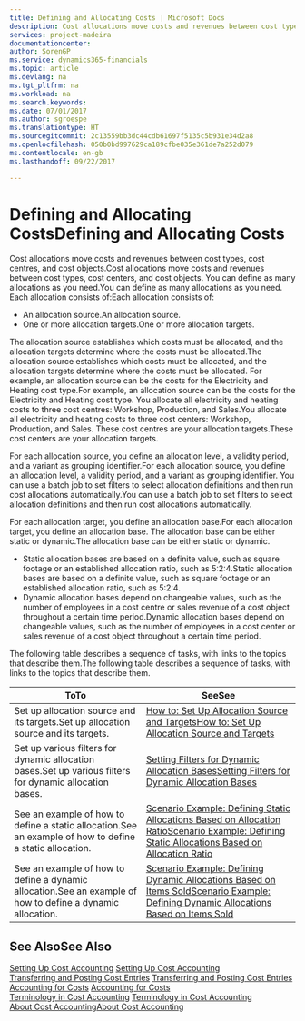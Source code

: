 ```yaml
---
title: Defining and Allocating Costs | Microsoft Docs
description: Cost allocations move costs and revenues between cost types, cost centres, and cost objects. You can define as many allocations as you need.
services: project-madeira
documentationcenter: 
author: SorenGP
ms.service: dynamics365-financials
ms.topic: article
ms.devlang: na
ms.tgt_pltfrm: na
ms.workload: na
ms.search.keywords: 
ms.date: 07/01/2017
ms.author: sgroespe
ms.translationtype: HT
ms.sourcegitcommit: 2c13559bb3dc44cdb61697f5135c5b931e34d2a8
ms.openlocfilehash: 050b0bd997629ca189cfbe035e361de7a252d079
ms.contentlocale: en-gb
ms.lasthandoff: 09/22/2017

---
```

# <a name="defining-and-allocating-costs"></a><span data-ttu-id="b719c-104">Defining and Allocating Costs</span><span class="sxs-lookup"><span data-stu-id="b719c-104">Defining and Allocating Costs</span></span>
<span data-ttu-id="b719c-105">Cost allocations move costs and revenues between cost types, cost centres, and cost objects.</span><span class="sxs-lookup"><span data-stu-id="b719c-105">Cost allocations move costs and revenues between cost types, cost centers, and cost objects.</span></span> <span data-ttu-id="b719c-106">You can define as many allocations as you need.</span><span class="sxs-lookup"><span data-stu-id="b719c-106">You can define as many allocations as you need.</span></span> <span data-ttu-id="b719c-107">Each allocation consists of:</span><span class="sxs-lookup"><span data-stu-id="b719c-107">Each allocation consists of:</span></span>  

-   <span data-ttu-id="b719c-108">An allocation source.</span><span class="sxs-lookup"><span data-stu-id="b719c-108">An allocation source.</span></span>  
-   <span data-ttu-id="b719c-109">One or more allocation targets.</span><span class="sxs-lookup"><span data-stu-id="b719c-109">One or more allocation targets.</span></span>  

<span data-ttu-id="b719c-110">The allocation source establishes which costs must be allocated, and the allocation targets determine where the costs must be allocated.</span><span class="sxs-lookup"><span data-stu-id="b719c-110">The allocation source establishes which costs must be allocated, and the allocation targets determine where the costs must be allocated.</span></span> <span data-ttu-id="b719c-111">For example, an allocation source can be the costs for the Electricity and Heating cost type.</span><span class="sxs-lookup"><span data-stu-id="b719c-111">For example, an allocation source can be the costs for the Electricity and Heating cost type.</span></span> <span data-ttu-id="b719c-112">You allocate all electricity and heating costs to three cost centres: Workshop, Production, and Sales.</span><span class="sxs-lookup"><span data-stu-id="b719c-112">You allocate all electricity and heating costs to three cost centers: Workshop, Production, and Sales.</span></span> <span data-ttu-id="b719c-113">These cost centres are your allocation targets.</span><span class="sxs-lookup"><span data-stu-id="b719c-113">These cost centers are your allocation targets.</span></span>  

<span data-ttu-id="b719c-114">For each allocation source, you define an allocation level, a validity period, and a variant as grouping identifier.</span><span class="sxs-lookup"><span data-stu-id="b719c-114">For each allocation source, you define an allocation level, a validity period, and a variant as grouping identifier.</span></span> <span data-ttu-id="b719c-115">You can use a batch job to set filters to select allocation definitions and then run cost allocations automatically.</span><span class="sxs-lookup"><span data-stu-id="b719c-115">You can use a batch job to set filters to select allocation definitions and then run cost allocations automatically.</span></span>  

<span data-ttu-id="b719c-116">For each allocation target, you define an allocation base.</span><span class="sxs-lookup"><span data-stu-id="b719c-116">For each allocation target, you define an allocation base.</span></span> <span data-ttu-id="b719c-117">The allocation base can be either static or dynamic.</span><span class="sxs-lookup"><span data-stu-id="b719c-117">The allocation base can be either static or dynamic.</span></span>  

-   <span data-ttu-id="b719c-118">Static allocation bases are based on a definite value, such as square footage or an established allocation ratio, such as 5:2:4.</span><span class="sxs-lookup"><span data-stu-id="b719c-118">Static allocation bases are based on a definite value, such as square footage or an established allocation ratio, such as 5:2:4.</span></span>  
-   <span data-ttu-id="b719c-119">Dynamic allocation bases depend on changeable values, such as the number of employees in a cost centre or sales revenue of a cost object throughout a certain time period.</span><span class="sxs-lookup"><span data-stu-id="b719c-119">Dynamic allocation bases depend on changeable values, such as the number of employees in a cost center or sales revenue of a cost object throughout a certain time period.</span></span>  

<span data-ttu-id="b719c-120">The following table describes a sequence of tasks, with links to the topics that describe them.</span><span class="sxs-lookup"><span data-stu-id="b719c-120">The following table describes a sequence of tasks, with links to the topics that describe them.</span></span>

|<span data-ttu-id="b719c-121">To</span><span class="sxs-lookup"><span data-stu-id="b719c-121">To</span></span>|<span data-ttu-id="b719c-122">See</span><span class="sxs-lookup"><span data-stu-id="b719c-122">See</span></span>|  
|--------|---------|  
|<span data-ttu-id="b719c-123">Set up allocation source and its targets.</span><span class="sxs-lookup"><span data-stu-id="b719c-123">Set up allocation source and its targets.</span></span>|[<span data-ttu-id="b719c-124">How to: Set Up Allocation Source and Targets</span><span class="sxs-lookup"><span data-stu-id="b719c-124">How to: Set Up Allocation Source and Targets</span></span>](finance-how-to-set-up-allocation-source-and-targets.md)|  
|<span data-ttu-id="b719c-125">Set up various filters for dynamic allocation bases.</span><span class="sxs-lookup"><span data-stu-id="b719c-125">Set up various filters for dynamic allocation bases.</span></span>|[<span data-ttu-id="b719c-126">Setting Filters for Dynamic Allocation Bases</span><span class="sxs-lookup"><span data-stu-id="b719c-126">Setting Filters for Dynamic Allocation Bases</span></span>](finance-setting-filters-for-dynamic-allocation-bases.md)|  
|<span data-ttu-id="b719c-127">See an example of how to define a static allocation.</span><span class="sxs-lookup"><span data-stu-id="b719c-127">See an example of how to define a static allocation.</span></span>|[<span data-ttu-id="b719c-128">Scenario Example: Defining Static Allocations Based on Allocation Ratio</span><span class="sxs-lookup"><span data-stu-id="b719c-128">Scenario Example: Defining Static Allocations Based on Allocation Ratio</span></span>](finance-scenario-example-defining-static-allocations-based-on-allocation-ratio.md)|  
|<span data-ttu-id="b719c-129">See an example of how to define a dynamic allocation.</span><span class="sxs-lookup"><span data-stu-id="b719c-129">See an example of how to define a dynamic allocation.</span></span>|[<span data-ttu-id="b719c-130">Scenario Example: Defining Dynamic Allocations Based on Items Sold</span><span class="sxs-lookup"><span data-stu-id="b719c-130">Scenario Example: Defining Dynamic Allocations Based on Items Sold</span></span>](finance-scenario-example-defining-dynamic-allocations-based-on-items-sold.md)|  

## <a name="see-also"></a><span data-ttu-id="b719c-131">See Also</span><span class="sxs-lookup"><span data-stu-id="b719c-131">See Also</span></span>  
 <span data-ttu-id="b719c-132">[Setting Up Cost Accounting](finance-set-up-cost-accounting.md) </span><span class="sxs-lookup"><span data-stu-id="b719c-132">[Setting Up Cost Accounting](finance-set-up-cost-accounting.md) </span></span>  
 <span data-ttu-id="b719c-133">[Transferring and Posting Cost Entries](finance-transfer-and-post-cost-entries.md) </span><span class="sxs-lookup"><span data-stu-id="b719c-133">[Transferring and Posting Cost Entries](finance-transfer-and-post-cost-entries.md) </span></span>  
 <span data-ttu-id="b719c-134">[Accounting for Costs](finance-manage-cost-accounting.md) </span><span class="sxs-lookup"><span data-stu-id="b719c-134">[Accounting for Costs](finance-manage-cost-accounting.md) </span></span>  
 <span data-ttu-id="b719c-135">[Terminology in Cost Accounting](finance-terminology-in-cost-accounting.md) </span><span class="sxs-lookup"><span data-stu-id="b719c-135">[Terminology in Cost Accounting](finance-terminology-in-cost-accounting.md) </span></span>  
 [<span data-ttu-id="b719c-136">About Cost Accounting</span><span class="sxs-lookup"><span data-stu-id="b719c-136">About Cost Accounting</span></span>](finance-about-cost-accounting.md)

